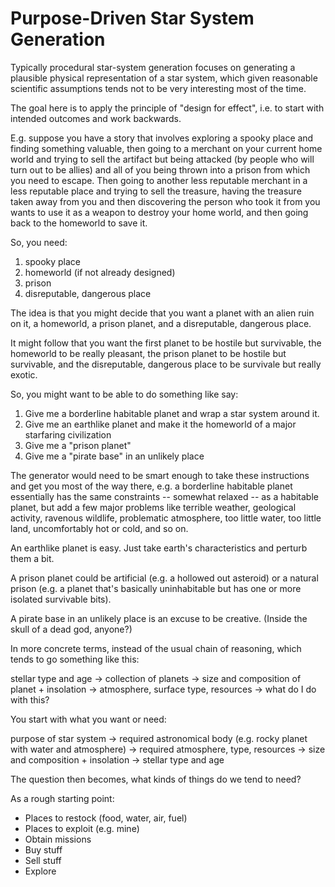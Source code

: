 # Purpose-Driven Star System Generation

Typically procedural star-system generation focuses on generating a plausible
physical representation of a star system, which given reasonable scientific
assumptions tends not to be very interesting most of the time.

The goal here is to apply the principle of "design for effect", i.e. to start
with intended outcomes and work backwards.

E.g. suppose you have a story that involves exploring a spooky place and finding
something valuable, then going to a merchant on your current home world and trying to 
sell the artifact but being attacked (by people who will turn out to be allies) and all of you
being thrown into a prison from which you need to escape. Then going to
another less reputable merchant in a less reputable place and trying to sell 
the treasure, having the treasure taken away from you and then discovering the 
person who took it from you wants to use it as a weapon to destroy your home world,
and then going back to the homeworld to save it.

So, you need:

1. spooky place
2. homeworld (if not already designed)
3. prison
4. disreputable, dangerous place

The idea is that you might decide that you want a planet with an alien ruin on it,
a homeworld, a prison planet, and a disreputable, dangerous place.

It might follow that you want the first planet to be hostile but survivable,
the homeworld to be really pleasant, the prison planet to be hostile but survivable,
and the disreputable, dangerous place to be survivale but really exotic.

So, you might want to be able to do something like say:

1. Give me a borderline habitable planet and wrap a star system around it.
2. Give me an earthlike planet and make it the homeworld of a major starfaring civilization
3. Give me a "prison planet"
4. Give me a "pirate base" in an unlikely place

The generator would need to be smart enough to take these instructions and get you
most of the way there, e.g. a borderline habitable planet essentially has the same
constraints -- somewhat relaxed -- as a habitable planet, but add a few major problems
like terrible weather, geological activity, ravenous wildlife, problematic atmosphere,
too little water, too little land, uncomfortably hot or cold, and so on.

An earthlike planet is easy. Just take earth's characteristics and perturb them
a bit.

A prison planet could be artificial (e.g. a hollowed out asteroid) or a natural prison
(e.g. a planet that's basically uninhabitable but has one or more isolated survivable
bits).

A pirate base in an unlikely place is an excuse to be creative. (Inside the skull of a
dead god, anyone?)

In more concrete terms, instead of the usual chain of reasoning, which tends to go something
like this:

stellar type and age -> 
  collection of planets -> 
    size and composition of planet + insolation -> 
      atmosphere, surface type, resources ->
        what do I do with this?

You start with what you want or need:

purpose of star system ->
  required astronomical body (e.g. rocky planet with water and atmosphere) ->
    required atmosphere, type, resources ->
      size and composition + insolation ->
        stellar type and age

The question then becomes, what kinds of things do we tend to need?

As a rough starting point:

- Places to restock (food, water, air, fuel)
- Places to exploit (e.g. mine)
- Obtain missions
- Buy stuff
- Sell stuff
- Explore


